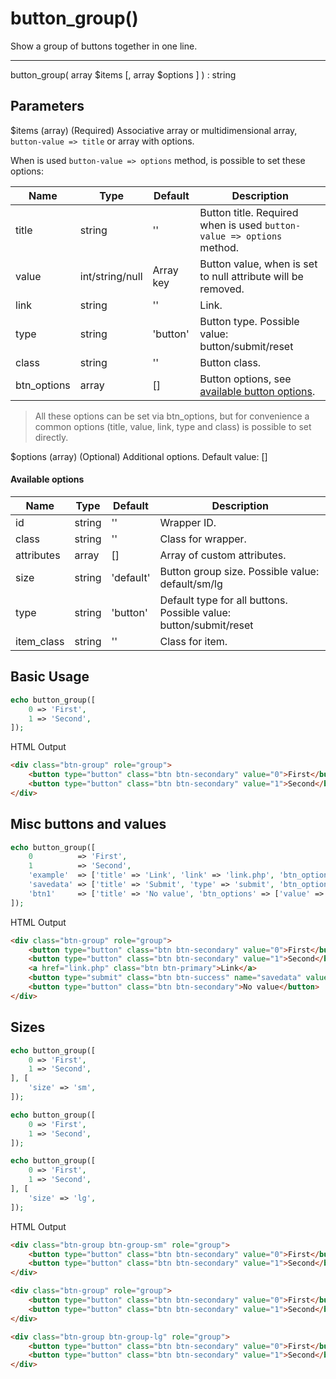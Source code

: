 # button_group()

Show a group of buttons together in one line.

---

button_group( array $items [, array $options ] ) : string

## Parameters

$items (array) (Required) Associative array or multidimensional array, `button-value => title` or array with options.

When is used `button-value => options` method, is possible to set these options:

| Name        | Type            | Default   | Description                                                           |
|-------------|-----------------|-----------|-----------------------------------------------------------------------|
| title       | string          | ''        | Button title. Required when is used `button-value => options` method. |
| value       | int/string/null | Array key | Button value, when is set to null attribute will be removed.          |
| link        | string          | ''        | Link.                                                                 |                                         |
| type        | string          | 'button'  | Button type. Possible value: button/submit/reset                      |
| class       | string          | ''        | Button class.                                                         |
| btn_options | array           | []        | Button options, see [available button options](button.md).            |

> All these options can be set via btn_options,
> but for convenience a common options (title, value, link, type and class) is possible to set directly.

$options (array) (Optional) Additional options. Default value: []

#### Available options

| Name       | Type   | Default   | Description                                                       |
|------------|--------|-----------|-------------------------------------------------------------------|
| id         | string | ''        | Wrapper ID.                                                       |
| class      | string | ''        | Class for wrapper.                                                |
| attributes | array  | []        | Array of custom attributes.                                       |
| size       | string | 'default' | Button group size. Possible value: default/sm/lg                  |
| type       | string | 'button'  | Default type for all buttons. Possible value: button/submit/reset |
| item_class | string | ''        | Class for item.                                                   |

## Basic Usage

```php
echo button_group([
    0 => 'First',
    1 => 'Second',
]);
```

<span class="html-output">HTML Output</span>

```html
<div class="btn-group" role="group">
    <button type="button" class="btn btn-secondary" value="0">First</button>
    <button type="button" class="btn btn-secondary" value="1">Second</button>
</div>
```

## Misc buttons and values

```php
echo button_group([
    0          => 'First',
    1          => 'Second',
    'example'  => ['title' => 'Link', 'link' => 'link.php', 'btn_options' => ['color' => 'primary',],],
    'savedata' => ['title' => 'Submit', 'type' => 'submit', 'btn_options' => ['color' => 'success', 'name' => 'savedata',],],
    'btn1'     => ['title' => 'No value', 'btn_options' => ['value' => null,],],
]);
```

<span class="html-output">HTML Output</span>

```html
<div class="btn-group" role="group">
    <button type="button" class="btn btn-secondary" value="0">First</button>
    <button type="button" class="btn btn-secondary" value="1">Second</button>
    <a href="link.php" class="btn btn-primary">Link</a>
    <button type="submit" class="btn btn-success" name="savedata" value="savedata">Submit</button>
    <button type="button" class="btn btn-secondary">No value</button>
</div>
```

## Sizes

```php
echo button_group([
    0 => 'First',
    1 => 'Second',
], [
    'size' => 'sm',
]);

echo button_group([
    0 => 'First',
    1 => 'Second',
]);

echo button_group([
    0 => 'First',
    1 => 'Second',
], [
    'size' => 'lg',
]);
```

<span class="html-output">HTML Output</span>

```html
<div class="btn-group btn-group-sm" role="group">
    <button type="button" class="btn btn-secondary" value="0">First</button>
    <button type="button" class="btn btn-secondary" value="1">Second</button>
</div>

<div class="btn-group" role="group">
    <button type="button" class="btn btn-secondary" value="0">First</button>
    <button type="button" class="btn btn-secondary" value="1">Second</button>
</div>

<div class="btn-group btn-group-lg" role="group">
    <button type="button" class="btn btn-secondary" value="0">First</button>
    <button type="button" class="btn btn-secondary" value="1">Second</button>
</div>
```
